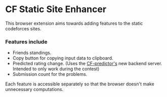 # CF Static Site Enhancer

This browser extension aims towards adding features to the static codeforces sites.

### Features include

* Friends standings.
* Copy button for copying input data to clipboard.
* Predicted rating change. (Uses the [CF-predictor's](https://cf-predictor-frontend.herokuapp.com) new backend server. Intended to only work during the contest)
* Submission count for the problems.

Each feature is accessible separately so that the browser doesn't make unnecessary computations.